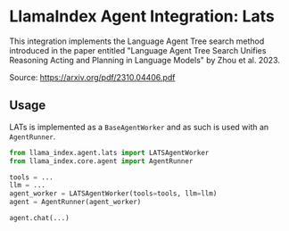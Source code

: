 # LlamaIndex Agent Integration: Lats

This integration implements the Language Agent Tree search method introduced
in the paper entitled "Language Agent Tree Search Unifies Reasoning Acting and Planning in Language Models" by Zhou et al. 2023.

Source: https://arxiv.org/pdf/2310.04406.pdf

## Usage

LATs is implemented as a `BaseAgentWorker` and as such is used with an `AgentRunner`.

```python
from llama_index.agent.lats import LATSAgentWorker
from llama_index.core.agent import AgentRunner

tools = ...
llm = ...
agent_worker = LATSAgentWorker(tools=tools, llm=llm)
agent = AgentRunner(agent_worker)

agent.chat(...)
```
